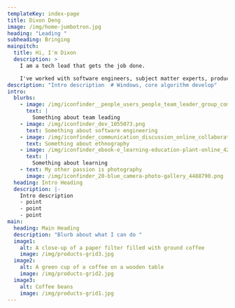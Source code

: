 ```yaml
---
templateKey: index-page
title: Dixon Deng
image: /img/home-jumbotron.jpg
heading: "Leading "
subheading: Bringing
mainpitch:
  title: Hi, I'm Dixon
  description: >
    I am a tech lead that gets the job done.

    I've worked with software engineers, subject matter experts, product owners, UX engineers, QA, and users to make the right products in the right way.
description: "Intro description  # Windows, core algorithm develop"
intro:
  blurbs:
    - image: /img/iconfinder__people_users_people_team_leader_group_community-16_4213441.png
      text: |
        Something about team leading
    - image: /img/iconfinder_dev_1055073.png
      text: Something about software engineering
    - image: /img/iconfinder_communication_discussion_online_collaboration_social_media_users_4850500.png
      text: Something about ethnography
    - image: /img/iconfinder_ebook-e_learning-education-plant-online_4288578.png
      text: |
        Something about learning
    - text: My other passion is photography
      image: /img/iconfinder_20-blue_camera-photo-gallery_4488790.png
  heading: Intro Heading
  description: |-
    Intro description
    - point
    - point
    - point
main:
  heading: Main Heading
  description: "Blurb about what I can do "
  image1:
    alt: A close-up of a paper filter filled with ground coffee
    image: /img/products-grid3.jpg
  image2:
    alt: A green cup of a coffee on a wooden table
    image: /img/products-grid2.jpg
  image3:
    alt: Coffee beans
    image: /img/products-grid1.jpg
---
```

